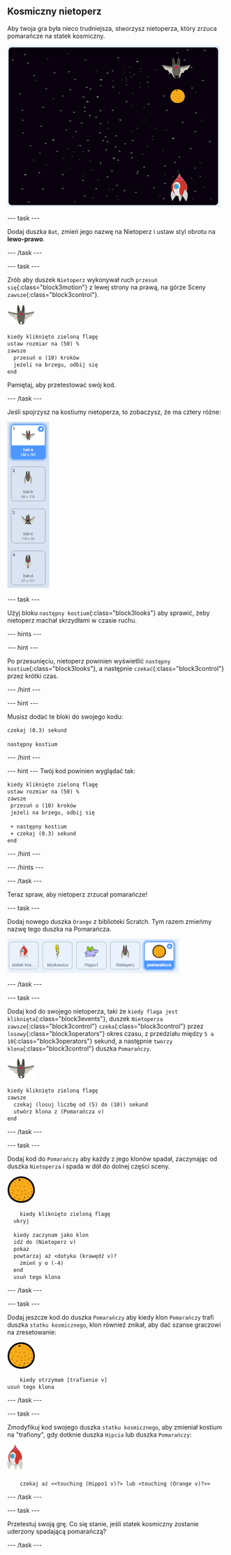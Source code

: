 ## Kosmiczny nietoperz

Aby twoja gra była nieco trudniejsza, stworzysz nietoperza, który zrzuca pomarańcze na statek kosmiczny.

![nietoperz zrzucający pomarańczę na statek kosmiczny](images/bat-oranges.png)

--- task ---

Dodaj duszka `Bat`, zmień jego nazwę na Nietoperz i ustaw styl obrotu na **lewo-prawo**.

--- /task ---

--- task ---

Zrób aby duszek `Nietoperz` wykonywał ruch `przesuń się`{:class="block3motion"} z lewej strony na prawą, na górze Sceny `zawsze`{:class="block3control"}.

![duszek nietoperza](images/bat-sprite.png)

```blocks3
kiedy kliknięto zieloną flagę
ustaw rozmiar na (50) %
zawsze 
  przesuń o (10) kroków
  jeżeli na brzegu, odbij się
end
```

Pamiętaj, aby przetestować swój kod.

--- /task ---

Jeśli spojrzysz na kostiumy nietoperza, to zobaczysz, że ma cztery różne:

![zrzut ekranu](images/invaders-bat-costume.png)

--- task ---

Użyj bloku `następny kostium`{:class="block3looks"} aby sprawić, żeby nietoperz machał skrzydłami w czasie ruchu.

--- hints ---


--- hint ---

Po przesunięciu, nietoperz powinien wyświetlić `następny kostium`{:class="block3looks"}, a następnie `czekać`{:class="block3control"} przez krótki czas.

--- /hint ---

--- hint ---

Musisz dodać te bloki do swojego kodu:

```blocks3
czekaj (0.3) sekund

następny kostium
```

--- /hint ---

--- hint --- Twój kod powinien wyglądać tak:

```blocks3
kiedy kliknięto zieloną flagę
ustaw rozmiar na (50) %
zawsze 
 przesuń o (10) kroków
 jeżeli na brzegu, odbij się

 + następny kostium
 + czekaj (0.3) sekund
end
```

--- /hint ---

--- /hints ---

--- /task ---

Teraz spraw, aby nietoperz zrzucał pomarańcze!

--- task ---

Dodaj nowego duszka `Orange` z biblioteki Scratch. Tym razem zmieńmy nazwę tego duszka na Pomarańcza.

![zrzut ekranu](images/invaders-orange.png)

--- /task ---

--- task ---

Dodaj kod do swojego nietoperza, taki że `kiedy flaga jest kliknięta`{:class="block3events"}, duszek `Nietoperza` `zawsze`{:class="block3control"} `czeka`{:class="block3control"} przez `losowy`{:class="block3operators"} okres czasu, z przedziału między `5 a 10`{:class="block3operators"} sekund, a następnie `tworzy klona`{:class="block3control"} duszka `Pomarańczy`.

![duszek nietoperza](images/bat-sprite.png)

```blocks3
kiedy kliknięto zieloną flagę
zawsze 
  czekaj (losuj liczbę od (5) do (10)) sekund
  utwórz klona z (Pomarańcza v)
end
```

--- /task ---

--- task ---

Dodaj kod do `Pomarańczy` aby każdy z jego klonów spadał, zaczynając od duszka `Nietoperza` i spada w dół do dolnej części sceny.

![duszek pomarańczy](images/orange-sprite.png)

```blocks3
    kiedy kliknięto zieloną flagę
  ukryj

  kiedy zaczynam jako klon
  idź do (Nietoperz v)
  pokaż
  powtarzaj aż <dotyka (krawędź v)?
    zmień y o (-4)
  end
  usuń tego klona
```

--- /task ---

--- task ---

Dodaj jeszcze kod do duszka `Pomarańczy` aby kiedy klon `Pomarańczy` trafi duszka `statku kosmicznego`, klon również znikał, aby dać szanse graczowi na zresetowanie:

![duszek pomarańczy](images/orange-sprite.png)

```blocks3
    kiedy otrzymam [trafienie v]
usuń tego klona
```

--- /task ---

--- task ---

Zmodyfikuj kod swojego duszka `statku kosmicznego`, aby zmieniał kostium na "trafiony", gdy dotknie duszka `Hipcia` lub duszka `Pomarańczy`:

![duszek rakiety](images/rocket-sprite.png)

```blocks3
    czekaj aż <<touching (Hippo1 v)?> lub <touching (Orange v)?>>
```

--- /task ---

--- task ---

Przetestuj swoją grę. Co się stanie, jeśli statek kosmiczny zostanie uderzony spadającą pomarańczą?

--- /task ---